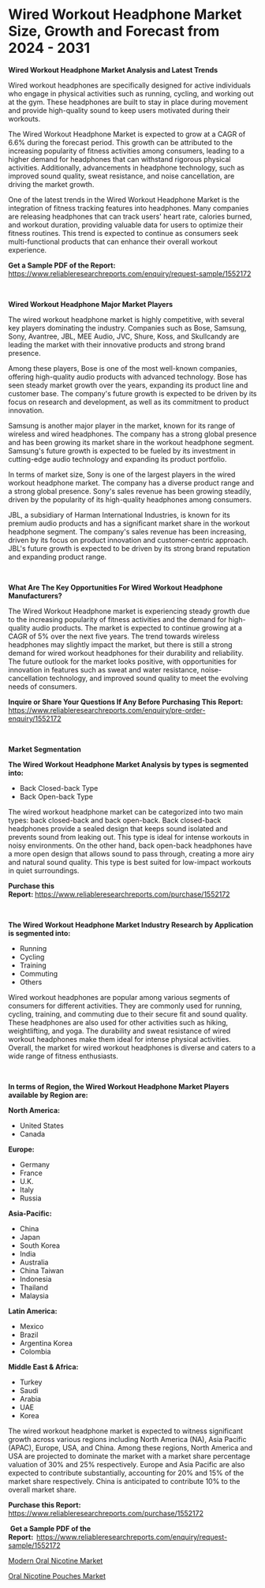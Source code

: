 <p><h1>Wired Workout Headphone Market Size, Growth and Forecast from 2024 - 2031</h1></p><p><strong>Wired Workout Headphone Market Analysis and Latest Trends</strong></p>
<p><p>Wired workout headphones are specifically designed for active individuals who engage in physical activities such as running, cycling, and working out at the gym. These headphones are built to stay in place during movement and provide high-quality sound to keep users motivated during their workouts.</p><p>The Wired Workout Headphone Market is expected to grow at a CAGR of 6.6% during the forecast period. This growth can be attributed to the increasing popularity of fitness activities among consumers, leading to a higher demand for headphones that can withstand rigorous physical activities. Additionally, advancements in headphone technology, such as improved sound quality, sweat resistance, and noise cancellation, are driving the market growth.</p><p>One of the latest trends in the Wired Workout Headphone Market is the integration of fitness tracking features into headphones. Many companies are releasing headphones that can track users' heart rate, calories burned, and workout duration, providing valuable data for users to optimize their fitness routines. This trend is expected to continue as consumers seek multi-functional products that can enhance their overall workout experience.</p></p>
<p><strong>Get a Sample PDF of the Report:&nbsp;</strong> <a href="https://www.reliableresearchreports.com/enquiry/request-sample/1552172">https://www.reliableresearchreports.com/enquiry/request-sample/1552172</a></p>
<p>&nbsp;</p>
<p><strong>Wired Workout Headphone Major Market Players</strong></p>
<p><p>The wired workout headphone market is highly competitive, with several key players dominating the industry. Companies such as Bose, Samsung, Sony, Avantree, JBL, MEE Audio, JVC, Shure, Koss, and Skullcandy are leading the market with their innovative products and strong brand presence.</p><p>Among these players, Bose is one of the most well-known companies, offering high-quality audio products with advanced technology. Bose has seen steady market growth over the years, expanding its product line and customer base. The company's future growth is expected to be driven by its focus on research and development, as well as its commitment to product innovation.</p><p>Samsung is another major player in the market, known for its range of wireless and wired headphones. The company has a strong global presence and has been growing its market share in the workout headphone segment. Samsung's future growth is expected to be fueled by its investment in cutting-edge audio technology and expanding its product portfolio.</p><p>In terms of market size, Sony is one of the largest players in the wired workout headphone market. The company has a diverse product range and a strong global presence. Sony's sales revenue has been growing steadily, driven by the popularity of its high-quality headphones among consumers.</p><p>JBL, a subsidiary of Harman International Industries, is known for its premium audio products and has a significant market share in the workout headphone segment. The company's sales revenue has been increasing, driven by its focus on product innovation and customer-centric approach. JBL's future growth is expected to be driven by its strong brand reputation and expanding product range.</p></p>
<p>&nbsp;</p>
<p><strong>What Are The Key Opportunities For Wired Workout Headphone Manufacturers?</strong></p>
<p><p>The Wired Workout Headphone market is experiencing steady growth due to the increasing popularity of fitness activities and the demand for high-quality audio products. The market is expected to continue growing at a CAGR of 5% over the next five years. The trend towards wireless headphones may slightly impact the market, but there is still a strong demand for wired workout headphones for their durability and reliability. The future outlook for the market looks positive, with opportunities for innovation in features such as sweat and water resistance, noise-cancellation technology, and improved sound quality to meet the evolving needs of consumers.</p></p>
<p><strong>Inquire or Share Your Questions If Any Before Purchasing This Report:</strong> <a href="https://www.reliableresearchreports.com/enquiry/pre-order-enquiry/1552172">https://www.reliableresearchreports.com/enquiry/pre-order-enquiry/1552172</a></p>
<p>&nbsp;</p>
<p><strong>Market Segmentation</strong></p>
<p><strong>The Wired Workout Headphone Market Analysis by types is segmented into:</strong></p>
<p><ul><li>Back Closed-back Type</li><li>Back Open-back Type</li></ul></p>
<p><p>The wired workout headphone market can be categorized into two main types: back closed-back and back open-back. Back closed-back headphones provide a sealed design that keeps sound isolated and prevents sound from leaking out. This type is ideal for intense workouts in noisy environments. On the other hand, back open-back headphones have a more open design that allows sound to pass through, creating a more airy and natural sound quality. This type is best suited for low-impact workouts in quiet surroundings.</p></p>
<p><strong>Purchase this Report:&nbsp;</strong><a href="https://www.reliableresearchreports.com/purchase/1552172">https://www.reliableresearchreports.com/purchase/1552172</a></p>
<p>&nbsp;</p>
<p><strong>The Wired Workout Headphone Market Industry Research by Application is segmented into:</strong></p>
<p><ul><li>Running</li><li>Cycling</li><li>Training</li><li>Commuting</li><li>Others</li></ul></p>
<p><p>Wired workout headphones are popular among various segments of consumers for different activities. They are commonly used for running, cycling, training, and commuting due to their secure fit and sound quality. These headphones are also used for other activities such as hiking, weightlifting, and yoga. The durability and sweat resistance of wired workout headphones make them ideal for intense physical activities. Overall, the market for wired workout headphones is diverse and caters to a wide range of fitness enthusiasts.</p></p>
<p>&nbsp;</p>
<p><strong>In terms of Region, the Wired Workout Headphone Market Players available by Region are:</strong></p>
<p>
    <p> <strong> North America: </strong>
        <ul>
            <li>United States</li>
            <li>Canada</li>
        </ul>
        </p> 
    <p> <strong> Europe: </strong>
        <ul>
            <li>Germany</li>
            <li>France</li>
            <li>U.K.</li>
            <li>Italy</li>
            <li>Russia</li>
        </ul>
        </p> 
    <p> <strong> Asia-Pacific: </strong>
        <ul>
            <li>China</li>
            <li>Japan</li>
            <li>South Korea</li>
            <li>India</li>
            <li>Australia</li>
            <li>China Taiwan</li>
            <li>Indonesia</li>
            <li>Thailand</li>
            <li>Malaysia</li>
        </ul>
        </p> 
    <p> <strong> Latin America: </strong>
        <ul>
            <li>Mexico</li>
            <li>Brazil</li>
            <li>Argentina Korea</li>
            <li>Colombia</li>
        </ul>
        </p> 
    <p> <strong> Middle East & Africa: </strong>
        <ul>
            <li>Turkey</li>
            <li>Saudi</li>
            <li>Arabia</li>
            <li>UAE</li>
            <li>Korea</li>
        </ul>
    </p>
    </p>
<p><p>The wired workout headphone market is expected to witness significant growth across various regions including North America (NA), Asia Pacific (APAC), Europe, USA, and China. Among these regions, North America and USA are projected to dominate the market with a market share percentage valuation of 30% and 25% respectively. Europe and Asia Pacific are also expected to contribute substantially, accounting for 20% and 15% of the market share respectively. China is anticipated to contribute 10% to the overall market share.</p></p>
<p><strong>Purchase this Report: </strong><a href="https://www.reliableresearchreports.com/purchase/1552172">https://www.reliableresearchreports.com/purchase/1552172</a></p>
<p>&nbsp;<strong>Get a Sample PDF of the Report:&nbsp;&nbsp;</strong><a href="https://www.reliableresearchreports.com/enquiry/request-sample/1552172">https://www.reliableresearchreports.com/enquiry/request-sample/1552172</a></p>
<p><strong></strong></p>
<p><p><a href="https://github.com/wusalecollins540tpqoz/Market-Research-Report-List-1/blob/main/modern-oral-nicotine-market.md">Modern Oral Nicotine Market</a></p><p><a href="https://github.com/pjcfca/Market-Research-Report-List-1/blob/main/oral-nicotine-pouches-market.md">Oral Nicotine Pouches Market</a></p></p>